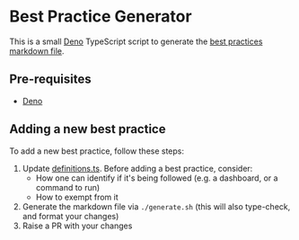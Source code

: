 # Best Practice Generator
This is a small [Deno](https://deno.com) TypeScript script to generate the [best practices markdown file](../best-practices.md).

## Pre-requisites
- [Deno](https://deno.com/manual/getting_started/installation)

## Adding a new best practice
To add a new best practice, follow these steps:
1. Update [definitions.ts](definitions.ts). Before adding a best practice, consider:
   - How one can identify if it's being followed (e.g. a dashboard, or a command to run)
   - How to exempt from it
2. Generate the markdown file via `./generate.sh` (this will also type-check, and format your changes)
3. Raise a PR with your changes

